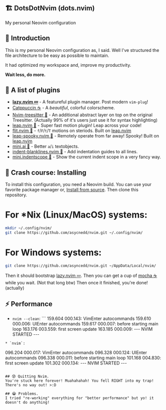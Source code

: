## 🏗️ DotsDotNvim (dots.nvim)
My personal Neovim configuration

## 👋 Introduction
This is my personal Neovim configuration as, I said.
Well I've structured the file architecture to be easy as possible to maintain.

It had optimized my workspace and, improve my productivity.

**Wait less, do more.**

## 🧱 A list of plugins
* **[lazy.nvim 💤](https://github.com/folke/lazy.nvim)** - A featureful plugin manager. Post modern `vim-plug`!
* [Catppuccin ☕](https://github.com/catppuccin/nvim) - A *beautiful*, colorful colorscheme.
* [Nvim-treesitter 🌳](https://github.com/nvim-treesitter/nvim-treesitter) - An additional abstract layer on top on the original Treesitter. (Actually 99% of it's users just use it for syntax highlighting)
* [leap.nvim 🦘](https://github.com/ggandor/leap.nvim) - Super fast motion plugin! Leap across your code!
* [flit.nvim 💉](https://github.com/ggandor/flit.nvim) - `f`/`F`/`t`/`T` motions on steriods. Built on [leap.nvim](https://github.com/ggandor/leap.nvim)
* [leap-spooky.nvim 👻](https://github.com/ggandor/leap-spooky.nvim) - Remotely operate from far away! Spooky! Built on [leap.nvim](https://github.com/ggandor/leap.nvim)
* [mini.ai 🤖](https://github.com/echasnovski/mini.ai) - Better `a`/`i` textobjects.
* [indent-blanklines.nvim 🤔](https://github.com/lukas-reineke/indent-blanklines.nvim) - Add indentation guides to all lines.
* [mini.indentscope 🔫](https://github.com/echasnovski/mini.indentscope) - Show the current indent scope in a very fancy way.

## 🤨 Crash course: Installing
To install this configuration, you need a Neovim build. You can use your favorite package manager or, [Install from source](https://dev.to/asyncedd/building-neovim-from-source-1794).
Then clone this repository.
# For *Nix (Linux/MacOS) systems:
```bash
mkdir ~/.config/nvim/
git clone https://github.com/asycnedd/nvim.git ~/.config/nvim/
```
# For Windows systems:
```bash
git clone https://github.com/asyncedd/nvim.git ~/AppData/Local/nvim/
```
Then it should bootstrap [lazy.nvim 💤](https://github.com/folke/lazy.nvim). Then you can get a cup of [mocha ☕](https://github.com/catppuccin/nvim) while you wait. (Not that long btw)
Then once it finished, you're done! (actually)

## ⚡ Performance
* `nvim --clean`: ```
159.604  000.143: VimEnter autocommands
159.610  000.006: UIEnter autocommands
159.617  000.007: before starting main loop
163.176  003.559: first screen update
163.185  000.009: --- NVIM STARTED ---
```
* `nvim`:
```
096.204  000.017: VimEnter autocommands
096.328  000.124: UIEnter autocommands
096.338  000.011: before starting main loop
101.168  004.830: first screen update
101.302  000.134: --- NVIM STARTED ---
```

## 😰 Quitting Nvim.
You're stuck here forever! Muahahahah! You fell RIGHT into my trap! There's no way out! >:D

## 😭 Problems.
I tried "re-working" everything for "better performance" but yo! it doesn't do anything!
